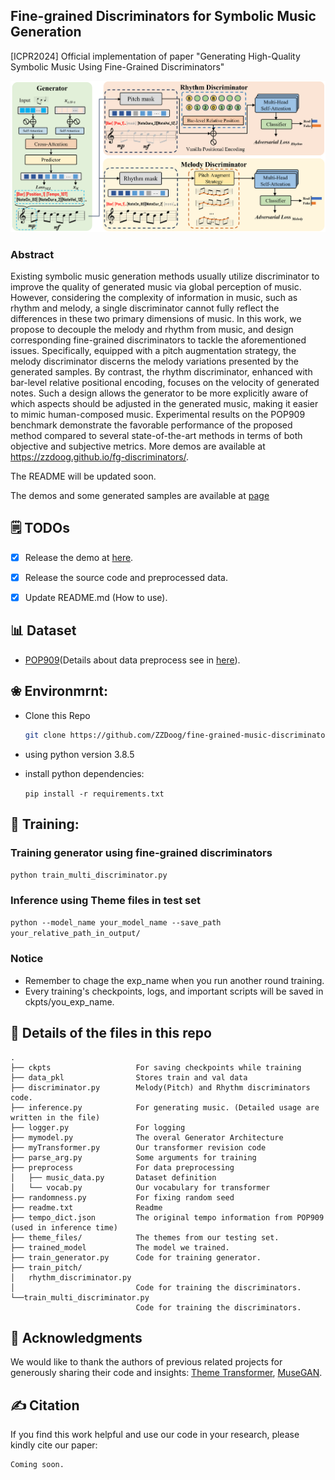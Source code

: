 ## Fine-grained Discriminators for Symbolic Music Generation

[ICPR2024] Official implementation of paper "Generating High-Quality Symbolic Music Using Fine-Grained Discriminators"

<img width="1000" alt="image" src="Figs/Method.png">

### Abstract
Existing symbolic music generation methods usually utilize discriminator to improve the quality of generated music via global perception of music. However, considering the complexity of information in music, such as rhythm and melody, a single discriminator cannot fully reflect the differences in these two primary dimensions of music. In this work, we propose to decouple the melody and rhythm from music, and design corresponding fine-grained discriminators to tackle the aforementioned issues. Specifically, equipped with a pitch augmentation strategy, the melody discriminator discerns the melody variations presented by the generated samples. By contrast, the rhythm discriminator, enhanced with bar-level relative positional encoding, focuses on the velocity of generated notes. Such a design allows the generator to be more explicitly aware of which aspects should be adjusted in the generated music, making it easier to mimic human-composed music. Experimental results on the POP909 benchmark demonstrate the favorable performance of the proposed method compared to several state-of-the-art methods in terms
of both objective and subjective metrics. More demos are available at https://zzdoog.github.io/fg-discriminators/.

The README will be updated soon.

The demos and some generated samples are available at [page](https://zzdoog.github.io/fine-grained-music-discriminators/)


## 🗒 TODOs

- [x] Release the demo at [here](https://zzdoog.github.io/fine-grained-music-discriminators/).

- [x] Release the source code and preprocessed data.

- [x] Update README.md (How to use).

## 📊 Dataset

- [POP909](https://github.com/music-x-lab/POP909-Dataset)(Details about data preprocess see in [here](https://github.com/atosystem/ThemeTransformer)).

## ❀ Environmrnt:
* Clone this Repo 

    ```bash
    git clone https://github.com/ZZDoog/fine-grained-music-discriminators.git -b main --single-branch
    ```

* using python version 3.8.5
* install python dependencies: 

    `pip install -r requirements.txt`

## 🔧 Training:

### Training generator using fine-grained discriminators

`python train_multi_discriminator.py`

### Inference using Theme files in test set

`python --model_name your_model_name --save_path  your_relative_path_in_output/`

### Notice
- Remember to chage the exp_name when you run another round training.
- Every training's checkpoints, logs, and important scripts will be saved in ckpts/you_exp_name.


## 📕 Details of the files in this repo
```
.
├── ckpts                   For saving checkpoints while training
├── data_pkl                Stores train and val data
├── discriminator.py        Melody(Pitch) and Rhythm discriminators code.
├── inference.py            For generating music. (Detailed usage are written in the file)
├── logger.py               For logging
├── mymodel.py              The overal Generator Architecture
├── myTransformer.py        Our transformer revision code 
├── parse_arg.py            Some arguments for training
├── preprocess              For data preprocessing  
│   ├── music_data.py       Dataset definition
│   └── vocab.py            Our vocabulary for transformer
├── randomness.py           For fixing random seed
├── readme.txt              Readme
├── tempo_dict.json         The original tempo information from POP909 (used in inference time)
├── theme_files/            The themes from our testing set.
├── trained_model           The model we trained.
├── train_generator.py      Code for training generator.
├── train_pitch/
│   rhythm_discriminator.py
│                           Code for training the discriminators.
└──train_multi_discriminator.py
                            Code for training the discriminators.
```



## 🙏 Acknowledgments
We would like to thank the authors of previous related projects for generously sharing their code and insights: [Theme Transformer](https://github.com/atosystem/ThemeTransformer), [MuseGAN](https://github.com/salu133445/musegan).


## ✍ Citation
If you find this work helpful and use our code in your research, please kindly cite our paper:
```
Coming soon.
```